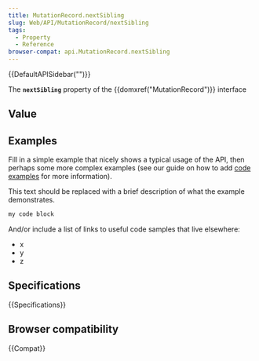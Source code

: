 ```yaml
---
title: MutationRecord.nextSibling
slug: Web/API/MutationRecord/nextSibling
tags:
  - Property
  - Reference
browser-compat: api.MutationRecord.nextSibling
---
```

{{DefaultAPISidebar("")}}

The **`nextSibling`** property of the {{domxref("MutationRecord")}} interface 

## Value



## Examples

Fill in a simple example that nicely shows a typical usage of the API, then perhaps some more complex examples (see our guide on how to add [code examples](/en-US/docs/MDN/Contribute/Structures/Code_examples) for more information).

This text should be replaced with a brief description of what the example demonstrates.

```js
my code block
```

And/or include a list of links to useful code samples that live elsewhere:

*   x
*   y
*   z

## Specifications

{{Specifications}}

## Browser compatibility

{{Compat}}


